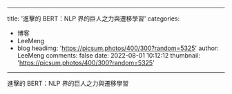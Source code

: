 
---
title: '進擊的 BERT：NLP 界的巨人之力與遷移學習'
categories: 
 - 博客
 - LeeMeng
 - blog
headimg: 'https://picsum.photos/400/300?random=5325'
author: LeeMeng
comments: false
date: 2022-08-01 10:12:12
thumbnail: 'https://picsum.photos/400/300?random=5325'
---

<div>   
進擊的 BERT：NLP 界的巨人之力與遷移學習  
</div>
            